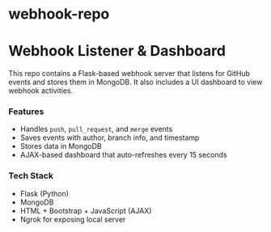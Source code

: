 # webhook-repo
# Webhook Listener & Dashboard

This repo contains a Flask-based webhook server that listens for GitHub events and stores them in MongoDB. It also includes a UI dashboard to view webhook activities.

### Features
- Handles `push`, `pull_request`, and `merge` events
- Saves events with author, branch info, and timestamp
- Stores data in MongoDB
- AJAX-based dashboard that auto-refreshes every 15 seconds

### Tech Stack
- Flask (Python)
- MongoDB
- HTML + Bootstrap + JavaScript (AJAX)
- Ngrok for exposing local server
